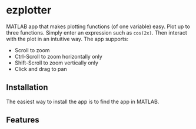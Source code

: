 # ezplotter
MATLAB app that makes plotting functions (of one variable) easy. Plot up to three functions. Simply enter an expression such as `cos(2x)`. Then interact with the plot in an intuitive way. The app supports:
* Scroll to zoom
* Ctrl-Scroll to zoom horizontally only
* Shift-Scroll to zoom vertically only
* Click and drag to pan

## Installation
The easiest way to install the app is to find the app in MATLAB.


## Features

